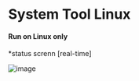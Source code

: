 # System Tool Linux
#### Run on Linux only
*status screnn [real-time]

![image](https://user-images.githubusercontent.com/54496578/137450786-399b784c-1f04-4138-b7b7-9ec465fd0e2c.png)

